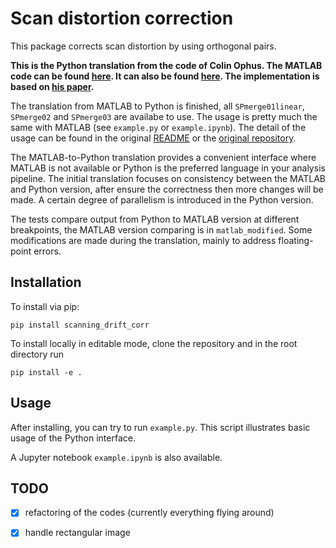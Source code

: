 # Scan distortion correction

This package corrects scan distortion by using orthogonal pairs.

**This is the Python translation from the code of Colin Ophus. The MATLAB code
can be found [here](https://github.com/cophus/scanning-drift-corr "Colin Ophus' MATLAB code").
It can also be found [here](https://github.com/ptim0626/scanning-drift-corr/tree/master/matlab).
The implementation is based on [his paper](https://www.sciencedirect.com/science/article/abs/pii/S0304399115300838
"Correcting nonlinear drift distortion of scanning probe and scanning transmission electron microscopies from image pairs with orthogonal scan directions").**

The translation from MATLAB to Python is finished, all `SPmerge01linear`,
`SPmerge02` and `SPmerge03` are availabe to use. The usage is pretty much the
same with MATLAB (see `example.py` or `example.ipynb`). The detail of the usage
can be found in the original [README](./README_original.md) or the [original
repository](https://github.com/cophus/scanning-drift-corr "Colin Ophus' MATLAB code").

The MATLAB-to-Python translation provides a convenient interface where MATLAB
is not available or Python is the preferred language in your analysis pipeline.
The initial translation focuses on consistency between the MATLAB and
Python version, after ensure the correctness then more changes will be made.
A certain degree of parallelism is introduced in the Python version.

The tests compare output from Python to MATLAB version at different breakpoints,
the MATLAB version comparing is in `matlab_modified`. Some modifications are
made during the translation, mainly to address floating-point errors.

## Installation
To install via pip:
```
pip install scanning_drift_corr
```

To install locally in editable mode, clone the repository and in the root
directory run
```
pip install -e .
```

## Usage
After installing, you can try to run `example.py`.  This script illustrates
basic usage of the Python interface.

A Jupyter notebook `example.ipynb` is also available.

## TODO
- [x] refactoring of the codes (currently everything flying around)
- [x] handle rectangular image


